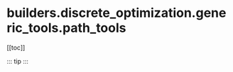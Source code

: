 # builders.discrete_optimization.generic_tools.path_tools

[[toc]]

::: tip
<skdecide-summary></skdecide-summary>
:::

